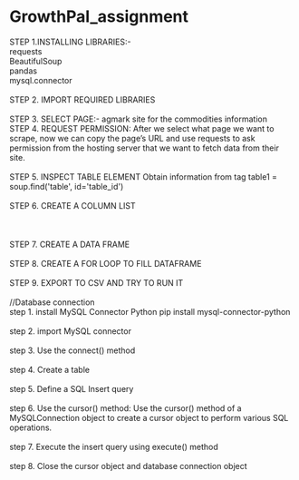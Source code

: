 # GrowthPal_assignment

STEP 1.INSTALLING LIBRARIES:-<br/>
requests <br/>
BeautifulSoup <br/>
pandas <br/>
mysql.connector <br/>
<br/>
STEP 2. IMPORT REQUIRED LIBRARIES <br/>
 <br/>
STEP 3. SELECT PAGE:-
agmark site for the commodities information
 <br/> 
STEP 4. REQUEST PERMISSION:
After we select what page we want to scrape, now we can copy the page’s URL and use requests to ask permission from the hosting server that we want to fetch data from their site.
 <br/> <br/>
STEP 5. INSPECT TABLE ELEMENT
Obtain information from tag <table>
table1 = soup.find('table', id='table_id')
 <br/> <br/>
STEP 6. CREATE A COLUMN LIST
 <br/> <br/> <br/> <br/>
STEP 7. CREATE A DATA FRAME
 <br/> <br/>
STEP 8. CREATE A FOR LOOP TO FILL DATAFRAME
 <br/> <br/>
STEP 9. EXPORT TO CSV AND TRY TO RUN IT
 <br/> <br/>
//Database connection
 <br/>
step 1. install MySQL Connector Python
pip install mysql-connector-python
 <br/> <br/> 
step 2. import MySQL connector 
 <br/> <br/>
step 3. Use the connect() method
 <br/> <br/>
step 4. Create a table
 <br/> <br/>
step 5. Define a SQL Insert query
 <br/> <br/>
step 6. Use the cursor() method:
Use the cursor() method of a MySQLConnection object to create a cursor object to perform various SQL operations.
 <br/> <br/>
step 7. Execute the insert query using execute() method
 <br/> <br/>
step 8. Close the cursor object and database connection object



